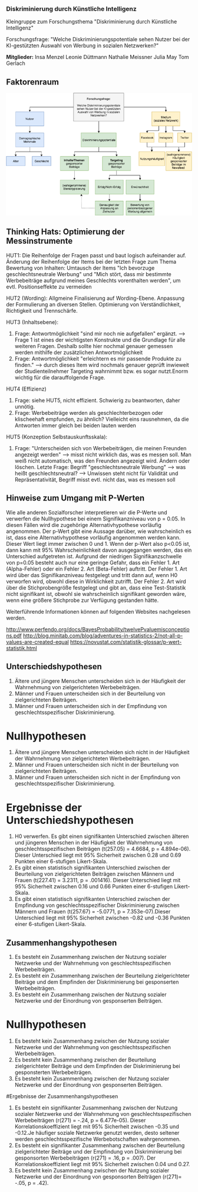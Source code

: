 ### Diskriminierung durch Künstliche Intelligenz
Kleingruppe zum Forschungsthema "Diskriminierung durch Künstliche Intelligenz"

Forschungsfrage: "Welche Diskriminierungspotentiale sehen Nutzer bei der KI-gestützten Auswahl von Werbung in sozialen Netzwerken?"

**Mitglieder:** 
Insa Menzel 
Leonie Düttmann
Nathalie Meissner
Julia May
Tom Gerlach 

## Faktorenraum
![tooltip](images/Faktorenraum.png)

## Thinking Hats: Optimierung der Messinstrumente
HUT1: Die Reihenfolge der Fragen passt und baut logisch aufeinander auf.
Änderung der Reihenfolge der Items bei der letzten Frage zum Thema Bewertung von Inhalten:
Umtausch der Items "Ich bevorzuge geschlechtsneutrale Werbung" und "Mich stört, dass mir bestimmte Werbebeiträge aufgrund meines Geschlechts vorenthalten werden", um evtl. Positionseffekte zu vermeiden
      
HUT2 (Wording):
Allgmeine Finalisierung auf Wording-Ebene. Anpassung der Formulierung an diversen Stellen. Optimierung von Verständlichkeit, Richtigkeit und Trennschärfe.

HUT3 (Inhaltsebene): 
1. Frage: Antwortmöglichkeit "sind mir noch nie aufgefallen" ergänzt.  --> Frage 1 ist eines der wichtigsten Konstrukte und die Grundlage für alle weiteren Fragen. Deshalb sollte hier nochmal genauer gemessen werden mithilfe der zusätzlichen Antwortmöglichkeit
3. Frage: Antwortmöglichkeit "erleichtern es mir passende Produkte zu finden." --> durch dieses Item wird nochmals genauer geprüft inwieweit der Studienteilnehmer Targeting wahrnimmt bzw. es sogar nutzt.Enorm wichtig für die darauffolgende Frage.

HUT4 (Effizienz)
1. Frage: siehe HUT5, nicht effizient. Schwierig zu beantworten, daher unnötig.
2. Frage: Werbebeiträge werden als geschlechterbezogen oder klischeehaft empfunden, zu ähnlich? Vielleicht eins rausnehmen, da die Antworten immer gleich bei beiden lauten werden

HUT5 (Konzeption Selbstauskunftsskala):
1. Frage: "Unterscheiden sich von Werbebeiträgen, die meinen Freunden angezeigt werden" --> misst nicht wirklich das, was es messen soll. Man weiß nicht automatisch, was den Freunden angezeigt wird. Ändern oder löschen. 
Letzte Frage: Begriff "geschlechtsneutrale Werbung" --> was heißt geschlechtsneutral? --> Unwissen steht nicht für Validität und Repräsentativität, Begriff misst evtl. nicht das, was es messen soll


## Hinweise zum Umgang mit P-Werten
Wie alle anderen Sozialforscher interpretieren wir die P-Werte und verwerfen die Nullhypothese bei einem Signifikanzniveau von p = 0.05. In diesen Fällen wird die zugehörige Alternativhypothese vorläufig angenommen. Der p-Wert gibt eine Aussage darüber, wie wahrscheinlich es ist, dass eine Alternativhypothese vorläufig angenommen werden kann. Dieser Wert liegt immer zwischen 0 und 1. Wenn der p-Wert also p<0.05 ist, dann kann mit 95% Wahrscheinlichkeit davon ausgegangen werden, das ein Unterschied aufgetreten ist. 
Aufgrund der niedrigen Signifikanzschwelle von p=0.05 besteht auch nur eine geringe Gefahr, dass ein Fehler 1. Art (Alpha-Fehler) oder ein Fehler 2. Art (Beta-Fehler) auftritt. Der Fehler 1. Art wird über das Signifikanzniveau festgelegt und tritt dann auf, wenn H0 verworfen wird, obwohl diese in Wirklichkeit zutrifft. Der Fehler 2. Art wird über die Stichprobengröße festgelegt und gibt an, dass eine Test-Statistik nicht signifikant ist, obwohl sie wahrscheinlich signifikant geworden wäre, wenn eine größere Stichprobe zur Verfügung gestanden hätte. 

Weiterführende Informationen können auf folgenden Websites nachgelesen werden.

http://www.perfendo.org/docs/BayesProbability/twelvePvaluemisconceptions.pdf
http://blog.minitab.com/blog/adventures-in-statistics-2/not-all-p-values-are-created-equal
https://novustat.com/statistik-glossar/p-wert-statistik.html

## Unterschiedshypothesen
1.	Ältere und jüngere Menschen unterscheiden sich in der Häufigkeit der Wahrnehmung von zielgerichteten Werbebeiträgen.
2.	Männer und Frauen unterscheiden sich in der Beurteilung von zielgerichteten Beiträgen.
3.	Männer und Frauen unterscheiden sich in der Empfindung von geschlechtsspezifischer Diskriminierung.

# Nullhypothesen
1. Ältere und jüngere Menschen unterscheiden sich nicht in der Häufigkeit der Wahrnehmung von zielgerichteten Werbebeiträgen.
2. Männer und Frauen unterscheiden sich nicht in der Beurteilung von zielgerichteten Beiträgen.
3. Männer und Frauen unterscheiden sich nicht in der Empfindung von geschlechtsspezifischer Diskriminierung.

# Ergebnisse der Unterschiedshypothesen
1. H0 verwerfen. Es gibt einen signifikanten Unterschied zwischen älteren und jüngeren Menschen in der Häufigkeit der Wahrnehmung von geschlechtsspezifischen Beiträgen (t(257.05) = 4.6684, p = 4.894e-06).
Dieser Unterschied liegt mit 95% Sicherheit zwischen 0.28 und 0.69 Punkten einer 6-stufigen Likert-Skala.
2.  Es gibt einen statistisch signifikanten Unterschied zwischen der Beurteilung von zielgerichteten Beiträgen zwischen Männern und Frauen (t(227.41) = 3.2311, p = .001416). Dieser Unterschied liegt mit 95% Sicherheit zwischen 0.16 und 0.66 Punkten einer 6-stufigen Likert-Skala.
3. Es gibt einen statistisch signifikanten Unterschied zwischen der Empfindung von geschlechtsspezifischer Diskriminierung zwischen Männern und Frauen (t(257.67) = -5.0771, p = 7.353e-07).Dieser Unterschied liegt mit 95% Sicherheit zwischen -0.82 und -0.36 Punkten einer 6-stufigen Likert-Skala.

## Zusammenhangshypothesen
1. Es besteht ein Zusammenhang zwischen der Nutzung sozialer Netzwerke und der Wahrnehmung von geschlechtsspezifischen Werbebeiträgen.
2. Es besteht ein Zusammenhang zwischen der Beurteilung zielgerichteter Beiträge und dem Empfinden der Diskriminierung bei gesponserten Werbebeiträgen.
3. Es besteht ein Zusammenhang zwischen der Nutzung sozialer Netzwerke und der Einordnung von gesponserten Beiträgen.

# Nullhypothesen
1. Es besteht kein Zusammenhang zwischen der Nutzung sozialer Netzwerke und der Wahrnehmung von geschlechtsspezifischen Werbebeiträgen.
2. Es besteht kein Zusammenhang zwischen der Beurteilung zielgerichteter Beiträge und dem Empfinden der Diskriminierung bei gesponsterten Werbebeiträgen.
3. Es besteht kein Zusammenhang zwischen der Nutzung sozialer Netzwerke und der Einordnung von gesponserten Beiträgen.

#Ergebnisse der Zusammenhangshypothesen
1. Es besteht ein signifikanter Zusammenhang zwischen der Nutzung sozialer Netzwerke und der Wahrnehmung von geschlechtsspezifischen Werbebeiträgen (r(271) = -.24, p = 6.477e-05). Dieser Korrelationskoeffizient liegt mit 95% Sicherheit zwischen -0.35 und -0.12.Je häufiger soziale Netzwerke genutzt werden, desto seltener werden geschlechtsspezifische Werbebotschaften wahrgenommen.
2. Es besteht ein signifikanter Zusammenhang zwischen der Beurteilung zielgerichteter Beiträge und der Empfindung von Diskriminierung bei gesponsorten Werbebeiträgen (r(271) = .16, p = .007). Der Korrelationskoeffizient liegt mit 95% Sicherheit zwischen 0.04 und 0.27.
3. Es besteht kein Zusammenhang zwischen der Nutzung sozialer Netzwerke und der Einordnung von gesponsorten Beiträgen (r(271)= -.05, p = .42).
